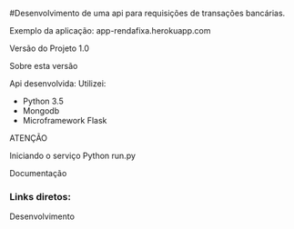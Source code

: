 #Desenvolvimento de uma api para requisições de transações bancárias.

Exemplo da aplicação: app-rendafixa.herokuapp.com

Versão do Projeto 1.0

Sobre esta versão

Api desenvolvida: Utilizei:

- Python 3.5
- Mongodb
- Microframework Flask

ATENÇÃO

Iniciando o serviço
Python run.py

Documentação

### Links diretos:

Desenvolvimento

